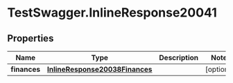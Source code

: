 # TestSwagger.InlineResponse20041

## Properties

Name | Type | Description | Notes
------------ | ------------- | ------------- | -------------
**finances** | [**InlineResponse20038Finances**](InlineResponse20038Finances.md) |  | [optional] 


